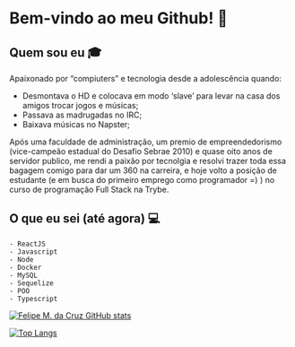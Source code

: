 # Bem-vindo ao meu Github! 👋


## Quem sou eu :mortar_board:
Apaixonado por “compiuters” e tecnologia desde a adolescência quando: 
- Desmontava o HD e colocava em modo ‘slave’ para levar na casa dos amigos trocar jogos e músicas;
- Passava as madrugadas no IRC;
- Baixava músicas no Napster;

Após uma faculdade de administração, um premio de empreendedorismo (vice-campeão estadual do Desafio Sebrae 2010) e quase oito anos de servidor publico, me rendi a paixão por tecnolgia e resolvi trazer toda essa bagagem comigo para dar um 360 na carreira, e hoje volto a posição de estudante (e em busca do primeiro emprego como programador =) ) no curso de programação Full Stack na Trybe.

## O que eu sei (até agora) :computer:
	- ReactJS
	- Javascript
	- Node
	- Docker
	- MySQL
	- Sequelize
	- POO
	- Typescript
	
[![Felipe M. da Cruz GitHub stats](https://github-readme-stats.vercel.app/api?username=felipe1cruz)](https://github.com/felipe1cruz/github-readme-stats)

[![Top Langs](https://github-readme-stats.vercel.app/api/top-langs/?username=felipe1cruz)](https://github.com/anuraghazra/github-readme-stats)
